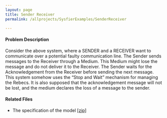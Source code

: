 ```yaml
---
layout: page
title: Sender Receiver
permalink: /allprojects/SysfierExamples/SenderReceiver

---
```


#### Problem Description
Consider the above system, where a SENDER and a RECEIVER want to communicate over a potential faulty communication line. The Sender sends messages to the Receiver through a Medium. This Medium might lose the message and do not deliver it to the Receiver. The Sender waits for the Acknowledgement from the Receiver before sending the next message. This system somehow uses the “Stop and Wait” mechanism for managing the Rebecs. It is also supposed that the acknowledgement message will not be lost, and the medium declares the loss of a message to the sender.

<figure>
<img align="right" src="{{ "/assets/projects/Sysfier/case-studies/Sender-Receiver/sender_receiver.gif" | absolute_url }}" alt="" />
</figure>



#### Related Files
* The specification of the model [ [zip] ](/assets/projects/Sysfier/case-studies/Sender-Receiver.zip)

